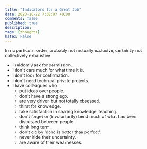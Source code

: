 ```yaml
---
title: "Indicators for a Great Job"
date: 2023-10-22 7:38:07 +0200
comments: false
published: true
description:
tags: [thoughts]
katex: False
---
```


In no particular order; probably not mutually exclusive; certaintly not collectively exhaustive

* I seldomly ask for permission.
* I don't care much for what time it is.
* I don't look for confirmation.
* I don't need technical private projects.
* I have colleagues who
  * put ideas over people.
  * don't have a strong ego.
  * are very driven but not totally obsessed.
  * thirst for knowledge.
  * take satisfaction in sharing knowledge, teaching.
  * don't forget or (involuntarily) bend much of what has been discussed between people.
  * think long term.
  * don't die by 'done is better than perfect'.
  * never hide their uncertainty.
  * are aware of their weaknesses.

